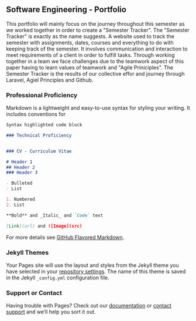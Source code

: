 ## Software Engineering - Portfolio

This portfolio will mainly focus on the journey throughout this semester as we worked together in order to create a "Semester Tracker". The "Semester Tracker" is exactly as the name suggests. A website used to track the semester with assignments, dates, courses and everything to do with keeping track of the semester. It involves communication and interaction to meet requirements of a client in order to fulfill tasks. Through working together in a team we face challenges due to the teamwork aspect of this paper having to learn values of teamwork and "Agile Priniciples". The Semester Tracker is the results of our collective effor and journey through Laravel, Agiel Principles and Github.

### Professional Proficiency

Markdown is a lightweight and easy-to-use syntax for styling your writing. It includes conventions for

```markdown
Syntax highlighted code block

### Technical Proficiency


### CV - Curriculum Vitae 

# Header 1
## Header 2
### Header 3

- Bulleted
- List

1. Numbered
2. List

**Bold** and _Italic_ and `Code` text

[Link](url) and ![Image](src)
```

For more details see [GitHub Flavored Markdown](https://guides.github.com/features/mastering-markdown/).

### Jekyll Themes

Your Pages site will use the layout and styles from the Jekyll theme you have selected in your [repository settings](https://github.com/Roynuka/SoftwarePortflio/settings). The name of this theme is saved in the Jekyll `_config.yml` configuration file.

### Support or Contact

Having trouble with Pages? Check out our [documentation](https://help.github.com/categories/github-pages-basics/) or [contact support](https://github.com/contact) and we’ll help you sort it out.
